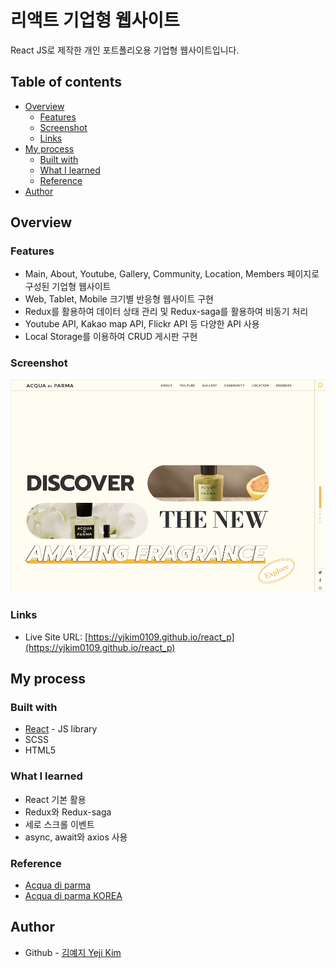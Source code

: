 # 리액트 기업형 웹사이트

React JS로 제작한 개인 포트폴리오용 기업형 웹사이트입니다.

## Table of contents

- [Overview](#overview)
  - [Features](#features)
  - [Screenshot](#screenshot)
  - [Links](#links)
- [My process](#my-process)
  - [Built with](#built-with)
  - [What I learned](#what-i-learned)
  - [Reference](#reference)
- [Author](#author)

## Overview

### Features

- Main, About, Youtube, Gallery, Community, Location, Members 페이지로 구성된 기업형 웹사이트
- Web, Tablet, Mobile 크기별 반응형 웹사이트 구현
- Redux를 활용하여 데이터 상태 관리 및 Redux-saga를 활용하여 비동기 처리
- Youtube API, Kakao map API, Flickr API 등 다양한 API 사용
- Local Storage를 이용하여 CRUD 게시판 구현

### Screenshot

![](./screenshot.png)

### Links

- Live Site URL: [https://yjkim0109.github.io/react_p](https://yjkim0109.github.io/react_p)

## My process

### Built with

- [React](https://reactjs.org/) - JS library
- SCSS
- HTML5

### What I learned

- React 기본 활용
- Redux와 Redux-saga
- 세로 스크롤 이벤트
- async, await와 axios 사용

### Reference

- [Acqua di parma](https://www.acquadiparma.com/)
- [Acqua di parma KOREA](https://www.acquadiparma.kr/)

## Author

- Github - [김예지 Yeji Kim](https://github.com/yjkim0109)
